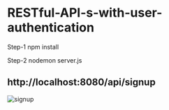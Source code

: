 # RESTful-API-s-with-user-authentication


Step-1
npm install

Step-2
nodemon server.js


## http://localhost:8080/api/signup
![signup](https://user-images.githubusercontent.com/19606332/44581001-beff7080-a7b9-11e8-8511-854586a9c490.JPG)
